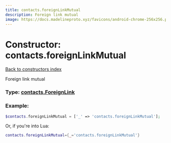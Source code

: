 ```yaml
---
title: contacts.foreignLinkMutual
description: Foreign link mutual
image: https://docs.madelineproto.xyz/favicons/android-chrome-256x256.png
---
```

# Constructor: contacts.foreignLinkMutual  
[Back to constructors index](index.md)



Foreign link mutual




### Type: [contacts.ForeignLink](../types/contacts.ForeignLink.md)


### Example:

```php
$contacts.foreignLinkMutual = ['_' => 'contacts.foreignLinkMutual'];
```  


Or, if you're into Lua:

```lua
contacts.foreignLinkMutual={_='contacts.foreignLinkMutual'}

```


